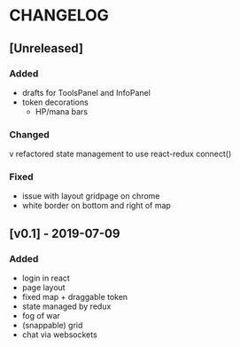 # CHANGELOG

## [Unreleased]
### Added
- drafts for ToolsPanel and InfoPanel
- token decorations
	- HP/mana bars

### Changed
v refactored state management to use react-redux connect()

### Fixed
- issue with layout gridpage on chrome
- white border on bottom and right of map


## [v0.1] - 2019-07-09
### Added
- login in react
- page layout
- fixed map + draggable token
- state managed by redux
- fog of war
- (snappable) grid
- chat via websockets
